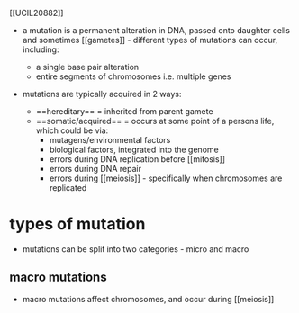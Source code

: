 [[UCIL20882]]

- a mutation is a permanent alteration in DNA, passed onto daughter cells and sometimes [[gametes]] - different types of mutations can occur, including:
	- a single base pair alteration
	- entire segments of chromosomes i.e. multiple genes

- mutations are typically acquired in 2 ways:
	- ==hereditary== = inherited from parent gamete
	- ==somatic/acquired== = occurs at some point of a persons life, which could be via:
		- mutagens/environmental factors
		- biological factors, integrated into the genome
		- errors during DNA replication before [[mitosis]]
		- errors during DNA repair
		- errors during [[meiosis]] - specifically when chromosomes are replicated

# types of mutation

- mutations can be split into two categories - micro and macro
## macro mutations
- macro mutations affect chromosomes, and occur during [[meiosis]]